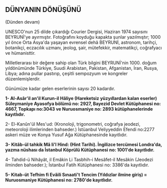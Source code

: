 ## DÜNYANIN DÖNÜŞÜNÜ

(Dünden devam)

UNESCO'nun 25 dilde çıkardığı Courier Dergisi, Ha­ziran 1974 sayısını BEYRUNİ'ye ayırmıştır. Fotoğrafını koyduğu kapakta şunlar yazılmıştır; 1000 yıl önce Orta Asya'da yaşayan evrensel dehâ BEYRUNİ, astronom, tarihçi, botanikçi, eczacılık uzmanı, jeolog, şair, müte­fekkir, matematikçi, coğrafyacı ve hümanisttir.

Milletlerarası bir değere sahip olan Türk bilgini BEYRUNİ'nin 1000. doğum yıldönümünde Türkiye, Suudi Arabistan, Pakistan, Afganistan, İran, Rusya, Libya; adına pullar pastırıp, çeşitli sempozyum ve kongreler düzenlemişlerdir.

Günümüze kadar gelen eserlerinin sayısı 20 kadardır.

**1- Al-Asâr'il an'il Kurun-il Hâliye (Hareketsiz yüz­yıllardan kalan eserler) Süleymaniye Ayasofya bölü­mü no: 2927, Bayezid Devlet Kütüphanesi no: 4667, Topkapı no:3043 ve Nuruosmaniye no: 2893 kütüpha­nelerinde kayıtlıdır.**

2- El-Kanûn'ül Mes'ud: (Kronoloji, trigonometri, coğ­rafya jeodezi, meteoroloji ilimlerinden bahseder.) İstüanbul Veliyyeddin Efendi no:2277 askeri müze ve Kon­ya Yusuf Ağa Kütüphanesinde kayıtlıdır.

**3- Kitâb-ül tahkik Mâ li'l Hind: (Hint Tarihi). İngi­lizce tercümesi Londra'da, yazma nüshası da İstanbul Köprülü Kütüphanesi no: 1001'de kayıtlıdır.**

4- Tahdid-ü Nihâyât, il Emâkin Li Tasbhih-i Mesâfet-il Mesâkin (Jeodezi ilminden bahseder.); İstanbul Fatih Kütüphanesi no: 3386'da kayıtlıdır.

**5- Kitab-üt Tefhim fi Evâili Sınaati't Tencim (Yıl­dızlar ilmine giriş) = Nuruosmaniye Kütüphanesi no: 2780'de kayıtlıdır.**
